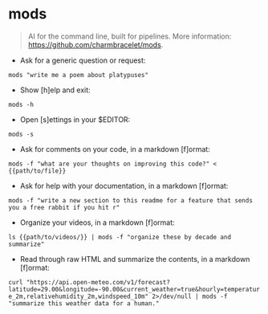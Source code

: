 # mods

> AI for the command line, built for pipelines.
> More information: <https://github.com/charmbracelet/mods>.
- Ask for a generic question or request:

`mods "write me a poem about platypuses"`

- Show [h]elp and exit:

`mods -h`

- Open [s]ettings in your $EDITOR:

`mods -s`

- Ask for comments on your code, in a markdown [f]ormat:

`mods -f "what are your thoughts on improving this code?" < {{path/to/file}}`

- Ask for help with your documentation, in a markdown [f]ormat:

`mods -f "write a new section to this readme for a feature that sends you a free rabbit if you hit r"`

- Organize your videos, in a markdown [f]ormat:

`ls {{path/to/videos/}} | mods -f "organize these by decade and summarize"`

- Read through raw HTML and summarize the contents, in a markdown [f]ormat:

`curl "https://api.open-meteo.com/v1/forecast?latitude=29.00&longitude=-90.00&current_weather=true&hourly=temperature_2m,relativehumidity_2m,windspeed_10m" 2>/dev/null | mods -f "summarize this weather data for a human."`
